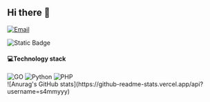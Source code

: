 ## Hi there 👋

<!--
**s4mmyyy/s4mmyyy** is a ✨ _special_ ✨ repository because its `README.md` (this file) appears on your GitHub profile.

Here are some ideas to get you started:

- 🔭 I’m currently working on ...
- 🌱 I’m currently learning ...
- 👯 I’m looking to collaborate on ...
- 🤔 I’m looking for help with ...
- 💬 Ask me about ...
- 📫 How to reach me: ...
- 😄 Pronouns: ...
- ⚡ Fun fact: ...
-->
<a href="mailto:sammyLinsj#outlook.com"><img alt="Email" src="https://img.shields.io/badge/Gmail-D14836?style=flat&logo=mailgun&logoColor=white"> </a>


<img alt="Static Badge" src="https://img.shields.io/badge/industry-Cyber_Secruity-blue">

#### 💻Technology stack
 <img alt="GO" src="https://img.shields.io/badge/Go-00ADD8?style=flat-square&logo=go&logoColor=white">
 <img alt="Python" src="https://img.shields.io/badge/Python-3776AB?style=flat-square&logo=python&logoColor=white">
 <img alt="PHP" src="https://img.shields.io/badge/PHP-777BB4?style=flat-square&logo=php&logoColor=white">
 <br/>
![Anurag's GitHub stats](https://github-readme-stats.vercel.app/api?username=s4mmyyy)

